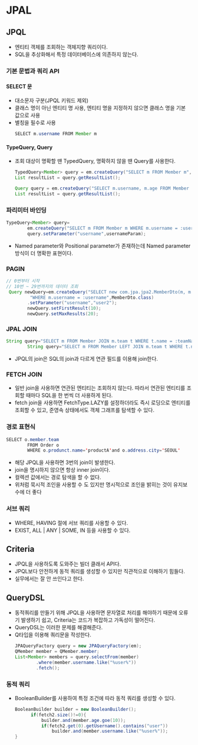 # JPAL

## JPQL

- 엔티티 객체를 조회하는 객체지향 쿼리이다.
- SQL을 추상화해서 특정 데이터베이스에 의존하지 않는다.

### 기본 문법과 쿼리 API

#### SELECT 문

- 대소문자 구분(JPQL 키워드 제외)
- 클래스 명이 아닌 엔티티 명 사용, 엔티티 명을 지정하지 않으면 클래스 명을 기본 값으로 사용
- 별칭을 필수로 사용
    ```java
    SELECT m.username FROM Member m    
    ```

#### TypeQuery, Query

- 조회 대상이 명확할 땐 TypedQuery, 명확하지 않을 땐 Query를 사용한다.
    ```java
    TypedQuery<Member> query = em.createQuery("SELECT m FROM Member m", Member.class);
    List resultList = query.getResultList();

    Query query = em.createQuery("SELECT m.username, m.age FROM Member m");
    List resultList = query.getResultList();
    ```

### 파리미터 바인딩

```java
TypeQuery<Member> query=
        em.createQuery("SELECT m FROM Member m WHERE m.username = :username",Member.class);
        query.setParameter("username",usernameParam);
```

- Named parameter와 Positional parameter가 존재하는데 Named parameter 방식이 더 명확한 표현이다.

### PAGIN

```java
// 0번부터 시작
// 10번 ~ 29번까지의 데이터 조회
 Query newQuery=em.createQuery("SELECT new com.jpa.jpa2.MemberDto(m, m.username) FROM Member AS m "+
         "WHERE m.username = :username",MemberDto.class)
        .setParameter("username","user2");
        newQuery.setFirstResult(10);
        newQuery.setMaxResults(20);
```

### JPAL JOIN

```java
String query="SELECT m FROM Member JOIN m.team t WHERE t.name = :teamName"; // inner join
        String query="SELECT m FROM Member LEFT JOIN m.team t WHERE t.name; // outer join
```

- JPQL의 join은 SQL의 join과 다르게 연관 필드를 이용해 join한다.

### FETCH JOIN

- 일반 join을 사용하면 연관된 엔티티는 조회하지 않는다. 따라서 연관된 엔티티를 조회할 때마다 SQL을 한 번씩 더 사용하게 된다.
- fetch join을 사용하면 FetchType.LAZY를 설정하더라도 즉시 로딩으로 엔티티를 조회할 수 있고, 준영속 상태에서도 객체 그래프를 탐색할 수 있다.

### 경로 표현식

```java
SELECT o.member.team
        FROM Order o
        WHERE o.produnct.name='productA'and o.address.city='SEOUL'
```

- 해당 JPQL을 사용하면 3번의 join이 발생한다.
- join을 명시하지 않으면 항상 inner join이다.
- 컬렉션 값에서는 경로 탐색을 할 수 없다.
- 위처럼 묵시적 조인을 사용할 수 도 있지만 명시적으로 조인을 밝히는 것이 유지보수에 더 좋다

### 서브 쿼리

- WHERE, HAVING 절에 서브 쿼리를 사용할 수 있다.
- EXIST, ALL | ANY | SOME, IN 등을 사용할 수 있다.

## Criteria

- JPQL을 사용하도록 도와주는 빌더 클래서 API다.
- JPQL보다 안전하게 동적 쿼리를 생성할 수 있지만 직관적으로 이해하기 힘들다.
- 실무에서는 잘 안 쓰인다고 한다.

## QueryDSL
- 동적쿼리를 만들기 위해 JPQL을 사용하면 문자열로 처리를 해야하기 때문에 오류기 발생하기 쉽고, Criteria는 코드가 복잡하고 가독성이 떨어진다.
- QueryDSL는 이러한 문제를 해결해준다.
- Q타입을 이용해 쿼리문을 작성한다.
  ```java
  JPAQueryFactory query = new JPAQueryFactory(em);
  QMember member = QMember.member;
  List<Member> members = query.selectFrom(member)
          .where(member.username.like("%user%"))
          .fetch();
  ```
### 동적 쿼리
- BooleanBuilder를 사용하여 특정 조건에 따라 동적 쿼리를 생성할 수 있다.
  ```java
  BooleanBuilder builder = new BooleanBuilder();
        if(fetch2.size()!=0){
            builder.and(member.age.goe(10));
            if(fetch2.get(0).getUsername().contains("user"))
                builder.and(member.username.like("%user%"));
  }
  ```